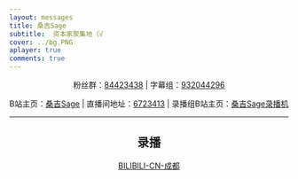 ```yaml
---
layout: messages
title: 桑吉Sage
subtitle:  资本家聚集地（√
cover: ../bg.PNG
aplayer: true
comments: true
---
```

<center>

粉丝群：[84423438]() | 字幕组：[932044296](https://jq.qq.com/?_wv=1027&k=cwrJwVk1)

B站主页：[桑吉Sage](https://space.bilibili.com/106415) | 直播间地址：[6723413](https://live.bilibili.com/6723413) | 录播组B站主页：[桑吉Sage录播机](https://space.bilibili.com/307598397)

---


## 录播

[BILIBILI-CN-成都](https://rec.sage.osttsstudio.ltd/files)